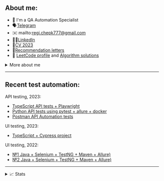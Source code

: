 ## About me:
- 👋 I'm a QA Automation Specialist
- 🗣️[Telegram](https://t.me/reg7na)
- ✉️ mailto:regi.chepk777@gmail.com
- 👩‍💻[LinkedIn](https://www.linkedin.com/in/reg7na/)
- 📜[CV 2023](https://drive.google.com/file/d/1I7e350FpKvVUdf2BR2Pot1K4EFsUvKKX/view?usp=sharing)
- 📄[Recommendation letters](https://drive.google.com/file/d/17keY2AQ-B4bGNjW-IFbrofdL77HV_5ge/view?usp=sharing)
- 🔣 [LeetCode profile](https://leetcode.com/SeveR-ina/) and [Algorithm solutions](https://github.com/SeveR-ina/algorithms)
<details>
<summary> More about me </summary>
  </br>
Technical Skills:
  
- Top used programming language is Java and learning: TypeScript, Python, JavaScript;
- Automation testing: Selenium, Appium, jUnit, TestNG, Cucumber, Postman and learning: Cypress.io, pytest, Playwright;
- Version control: Git, GitHub, GitLab;
- Build tools: Maven, Gradle;
- Databases: SQL, NoSQL;
- CI/CD: Jenkins, TeamCity, GitHub Actions;
- Other: Swagger, Docker;

Main achievements:
- creating test automation frameworks and test documentation from scratch;
- working with worldwide teams in English;
- participating in big and small IT companies for 9 years.

Languages:
- English (Fluent, B2->C1)
- German (Proficient - A2)
</details>
<hr>

## Recent test automation:

API testing, 2023: 
- [TypeScript API tests + Playwright](https://github.com/SeveR-ina/playwright_example_api_tests)
- [Python API tests using pytest + allure + docker](https://github.com/SeveR-ina/restful_booker_python_api_tests)
- [Postman API Automation tests](https://github.com/SeveR-ina/api_postman_restful_booker/tree/main)
  
UI testing, 2023:
- [TypeScript + Cypress project](https://github.com/SeveR-ina/ts_luma_store)
  
UI testing, 2022:
- [№1 Java + Selenium + TestNG + Maven + Allure)](https://github.com/SeveR-ina/rakuten-test-task)
- [№2 Java + Selenium + TestNG + Maven + Allure)](https://github.com/SeveR-ina/friday-test-task)

<hr>
<details>
<summary> 📈 Stats </summary>
</br>
 <p align="left"> <img src="https://komarev.com/ghpvc/?username=SeveR-ina" alt="SeveR-ina" /> </p>
  
![Metrics](https://metrics.lecoq.io/SeveR-ina?template=classic&base.hireable=true&base.header=0&base.community=0&languages=1&leetcode=1&base=header%2C%20activity%2C%20community%2C%20repositories%2C%20metadata&base.indepth=false&base.hireable=true&base.skip=false&languages=false&languages.limit=8&languages.threshold=0%25&languages.other=false&languages.colors=github&languages.sections=most-used&languages.details=percentage&languages.indepth=false&languages.analysis.timeout=15&languages.analysis.timeout.repositories=7.5&languages.categories=markup%2C%20programming&languages.recent.categories=markup%2C%20programming&languages.recent.load=300&languages.recent.days=14&leetcode=false&leetcode.user=SeveR-ina&leetcode.sections=solved&leetcode.limit.skills=10&leetcode.limit.recent=2&config.timezone=Europe%2FBerlin)

</details>
